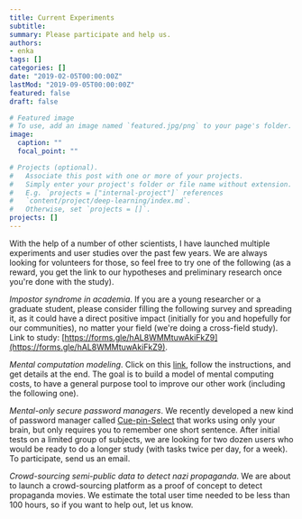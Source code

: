```yaml
---
title: Current Experiments 
subtitle:
summary: Please participate and help us.
authors:
- enka
tags: []
categories: []
date: "2019-02-05T00:00:00Z"
lastMod: "2019-09-05T00:00:00Z"
featured: false
draft: false

# Featured image
# To use, add an image named `featured.jpg/png` to your page's folder. 
image:
  caption: ""
  focal_point: ""

# Projects (optional).
#   Associate this post with one or more of your projects.
#   Simply enter your project's folder or file name without extension.
#   E.g. `projects = ["internal-project"]` references 
#   `content/project/deep-learning/index.md`.
#   Otherwise, set `projects = []`.
projects: []
---
```



With the help of a number of other scientists, I have launched multiple experiments and user studies over the past few years.
We are always looking for volunteers for those, so feel free to try one of the following (as a reward, you get the link to our hypotheses and preliminary research once you're done with the study). 


*Impostor syndrome in academia*. 
If you are a young researcher or a graduate student, please consider filling the following survey and spreading it, as it could have a direct positive impact (initially for you and hopefully for our communities), no matter your field (we're doing a cross-field study).
Link to study: [https://forms.gle/hAL8WMMtuwAkiFkZ9](https://forms.gle/hAL8WMMtuwAkiFkZ9). 


*Mental computation modeling*. 
Click on this [link](http://koliaza.com/mentcompexperiment/g1), follow the instructions, and get details at the end. The goal is to build a model of mental computing costs, to have a general purpose tool to improve our other work (including the following one).


*Mental-only secure password managers*.
We recently developed a new kind of password manager called [Cue-pin-Select](/publication/blanchard-2019-cuepinselect/) that works using only your brain, but only requires you to remember one short sentence. After initial tests on a limited group of subjects, we are looking for two dozen users who would be ready to do a longer study (with tasks twice per day, for a week). To participate, send us an email.


*Crowd-sourcing semi-public data to detect nazi propaganda*. 
 We are about to launch a crowd-sourcing platform as a proof of concept to detect propaganda movies. We estimate the total user time needed to be less than 100 hours, so if you want to help out, let us know. 
